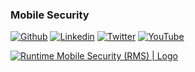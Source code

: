 ### Mobile Security

[![Github](https://img.shields.io/badge/-Github-000?style=flat&logo=Github&logoColor=white)](https://github.com/m0bilesecurity)
[![Linkedin](https://img.shields.io/badge/-LinkedIn-blue?style=flat&logo=Linkedin&logoColor=white)](https://www.linkedin.com/in/paolo-smedile/)
[![Twitter](https://img.shields.io/badge/-Twitter-30CCDF?style=flat&logo=Twitter&logoColor=white)](https://twitter.com/mobilesecurity_)
[![YouTube](https://img.shields.io/badge/-YouTube-FC2503?style=flat&logo=YouTube&logoColor=white)](https://www.youtube.com/channel/UCsMn0JsCTAM73AdEZgwUBwg)

<!-- Stats Widget
![m0bilesecurity's github stats](https://github-readme-stats.vercel.app/api?username=m0bilesecurity&show_icons=true&theme=cobalt)
-->

[![Runtime Mobile Security (RMS) | Logo](https://github.com/m0bilesecurity/RMS-Runtime-Mobile-Security/blob/master/static/RMS_Github_Header.png)](https://github.com/m0bilesecurity/RMS-Runtime-Mobile-Security)
